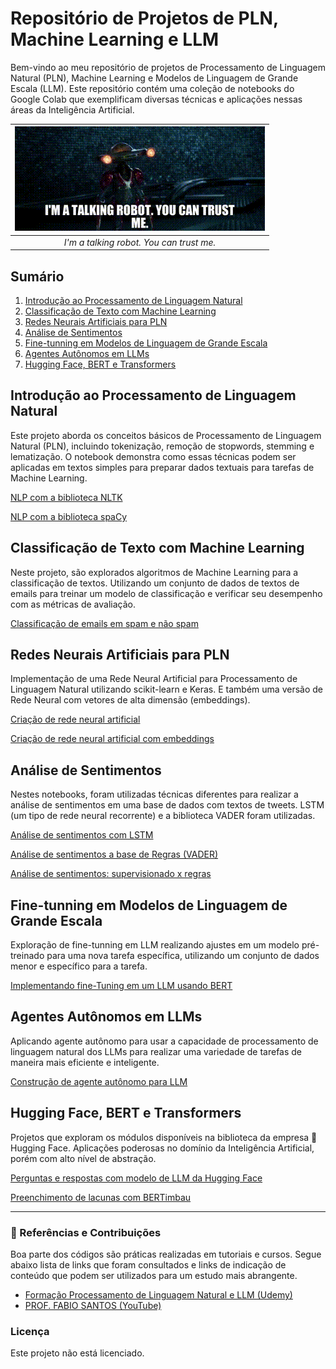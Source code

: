 # Repositório de Projetos de PLN, Machine Learning e LLM

Bem-vindo ao meu repositório de projetos de Processamento de Linguagem Natural (PLN), Machine Learning e Modelos de Linguagem de Grande Escala (LLM). Este repositório contém uma coleção de notebooks do Google Colab que exemplificam diversas técnicas e aplicações nessas áreas da Inteligência Artificial.

<div align="center">
  
| ![I'm a talking robot You can trust me](files/talking_robot.gif) |
|:--:|
| *I'm a talking robot. You can trust me.* |

</div>

## Sumário

1. [Introdução ao Processamento de Linguagem Natural](#introdução-ao-processamento-de-linguagem-natural)
2. [Classificação de Texto com Machine Learning](#classificação-de-texto-com-machine-learning)
3. [Redes Neurais Artificiais para PLN](#redes-neurais-artificiais-para-pln)
4. [Análise de Sentimentos](#análise-de-sentimentos)
5. [Fine-tunning em Modelos de Linguagem de Grande Escala](#fine-tunning-em-modelos-de-linguagem-de-grande-escala)
6. [Agentes Autônomos em LLMs](#agentes-autônomos-em-llms)
7. [Hugging Face, BERT e Transformers](#hugging-face-bert-e-transformers)



## Introdução ao Processamento de Linguagem Natural

Este projeto aborda os conceitos básicos de Processamento de Linguagem Natural (PLN), incluindo tokenização, remoção de stopwords, stemming e lematização. O notebook demonstra como essas técnicas podem ser aplicadas em textos simples para preparar dados textuais para tarefas de Machine Learning.

[NLP com a biblioteca NLTK](NLP_com_NLTK.ipynb)

[NLP com a biblioteca spaCy](NLP_com_spaCy.ipynb)



## Classificação de Texto com Machine Learning

Neste projeto, são explorados algoritmos de Machine Learning para a classificação de textos. Utilizando um conjunto de dados de textos de emails para treinar um modelo de classificação e verificar seu desempenho com as métricas de avaliação.

[Classificação de emails em spam e não spam](Spam_email_classification_ML.ipynb)



## Redes Neurais Artificiais para PLN

Implementação de uma Rede Neural Artificial para Processamento de Linguagem Natural utilizando scikit-learn e Keras. E também uma versão de Rede Neural com vetores de alta dimensão (embeddings).

[Criação de rede neural artificial](Implementação_de_rede_neural.ipynb)

[Criação de rede neural artificial com embeddings](Implementação_de_rede_neural_com_embeddings.ipynb)



## Análise de Sentimentos

Nestes notebooks, foram utilizadas técnicas diferentes para realizar a análise de sentimentos em uma base de dados com textos de tweets. LSTM (um tipo de rede neural recorrente) e a biblioteca VADER foram utilizadas.

[Análise de sentimentos com LSTM](notebooks/analise_sentimentos_bert.ipynb)

[Análise de sentimentos a base de Regras (VADER)](notebooks/analise_sentimentos_bert.ipynb)

[Análise de sentimentos: supervisionado x regras](notebooks/analise_sentimentos_bert.ipynb)



## Fine-tunning em Modelos de Linguagem de Grande Escala

Exploração de fine-tunning em LLM realizando ajustes em um modelo pré-treinado para uma nova tarefa específica, utilizando um conjunto de dados menor e específico para a tarefa.

[Implementando fine-Tuning em um LLM usando BERT](notebooks/geracao_texto_gpt3.ipynb)



## Agentes Autônomos em LLMs

Aplicando agente autônomo para usar a capacidade de processamento de linguagem natural dos LLMs para realizar uma variedade de tarefas de maneira mais eficiente e inteligente.

[Construção de agente autônomo para LLM](notebooks/geracao_texto_gpt3.ipynb)


## Hugging Face, BERT e Transformers

Projetos que exploram os módulos disponíveis na biblioteca da empresa 🤗 Hugging Face. Aplicações poderosas no domínio da Inteligência Artificial, porém com alto nível de abstração.

[Perguntas e respostas com modelo de LLM da Hugging Face](Perguntas_e_respostas_com_Transformers.ipynb)

[Preenchimento de lacunas com BERTimbau](Preenchimento_de_lacunas_com_BERTimbau.ipynb)

---

### 🔗 Referências e Contribuições

Boa parte dos códigos são práticas realizadas em tutoriais e cursos. Segue abaixo lista de links que foram consultados e links de indicação de conteúdo que podem ser utilizados para um estudo mais abrangente.

+ [Formação Processamento de Linguagem Natural e LLM (Udemy)]([notebooks/geracao_texto_gpt3.ipynb](https://www.udemy.com/course/formacao-processamento-de-linguagem-natural-nlp/?couponCode=THANKSLEARNER24))
+ [PROF. FABIO SANTOS (YouTube)](https://www.youtube.com/@Prof.FabioSantos)

### Licença

Este projeto não está licenciado.

